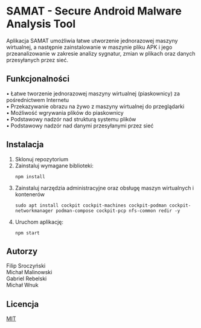 
# SAMAT - Secure Android Malware Analysis Tool

Aplikacja SAMAT umożliwia łatwe utworzenie jednorazowej maszyny wirtualnej, a następnie zainstalowanie w maszynie pliku APK i jego przeanalizowanie w zakresie analizy sygnatur, zmian w plikach oraz danych przesyłanych przez sieć.

## Funkcjonalności

•	Łatwe tworzenie jednorazowej maszyny wirtualnej (piaskownicy) za pośrednictwem Internetu\
•	Przekazywanie obrazu na żywo z maszyny wirtualnej do przeglądarki\
•	Możliwość wgrywania plików do piaskownicy\
•	Podstawowy nadzór nad strukturą systemu plików\
•	Podstawowy nadzór nad danymi przesyłanymi przez sieć


## Instalacja

1. Sklonuj repozytorium
2. Zainstaluj wymagane biblioteki:
   ```
   npm install
   ```
3. Zainstaluj narzędzia administracyjne oraz obsługę maszyn wirtualnych i kontenerów
   ```
   sudo apt install cockpit cockpit-machines cockpit-podman cockpit-networkmanager podman-compose cockpit-pcp nfs-common redir -y
   ```
4. Uruchom aplikację:
    ```
    npm start
    ```

## Autorzy
Filip Sroczyński\
Michał Malinowski\
Gabriel Rebelski\
Michał Wnuk

## Licencja

[MIT](https://choosealicense.com/licenses/mit/)
